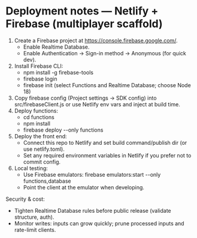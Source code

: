 # Deployment notes — Netlify + Firebase (multiplayer scaffold)

1. Create a Firebase project at https://console.firebase.google.com/.
   - Enable Realtime Database.
   - Enable Authentication → Sign-in method → Anonymous (for quick dev).
2. Install Firebase CLI:
   - npm install -g firebase-tools
   - firebase login
   - firebase init (select Functions and Realtime Database; choose Node 18)
3. Copy firebase config (Project settings → SDK config) into src/firebaseClient.js or use Netlify env vars and inject at build time.
4. Deploy functions:
   - cd functions
   - npm install
   - firebase deploy --only functions
5. Deploy the front end:
   - Connect this repo to Netlify and set build command/publish dir (or use netlify.toml).
   - Set any required environment variables in Netlify if you prefer not to commit config.
6. Local testing:
   - Use Firebase emulators: firebase emulators:start --only functions,database
   - Point the client at the emulator when developing.

Security & cost:
- Tighten Realtime Database rules before public release (validate structure, auth).
- Monitor writes: inputs can grow quickly; prune processed inputs and rate-limit clients.
